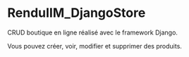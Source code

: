 # RenduIIM_DjangoStore

CRUD boutique en ligne réalisé avec le framework Django.

Vous pouvez créer, voir, modifier et supprimer des produits.
